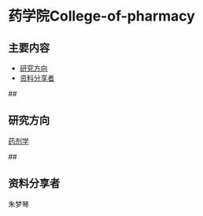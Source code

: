# 药学院College-of-pharmacy

## 主要内容
- [研究方向](#all_rearch_areas) 
- [资料分享者](#Contributors)

##<h2 id="all_rearch_areas">研究方向</h2> 
[药剂学](https://github.com/JustFollowUs/Pharmaceutics-/)


##<h2 id="Contributors">资料分享者</h2> 
朱梦琴
